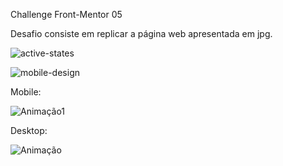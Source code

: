 Challenge Front-Mentor 05

Desafio consiste em replicar a página web apresentada em jpg.

![active-states](https://user-images.githubusercontent.com/86811450/145411932-b7fa6375-1918-4447-a021-986caa0ffaad.jpg)

![mobile-design](https://user-images.githubusercontent.com/86811450/145411948-d6896d22-4c20-411c-9c0b-1bc99a18f54d.jpg)

Mobile:
 
![Animação1](https://user-images.githubusercontent.com/86811450/145207969-72950995-3e8e-4c80-84fc-b025bb3e6601.gif)

Desktop:

![Animação](https://user-images.githubusercontent.com/86811450/145207387-7447d8fe-54d9-41a2-a669-a7489d2846cf.gif)
